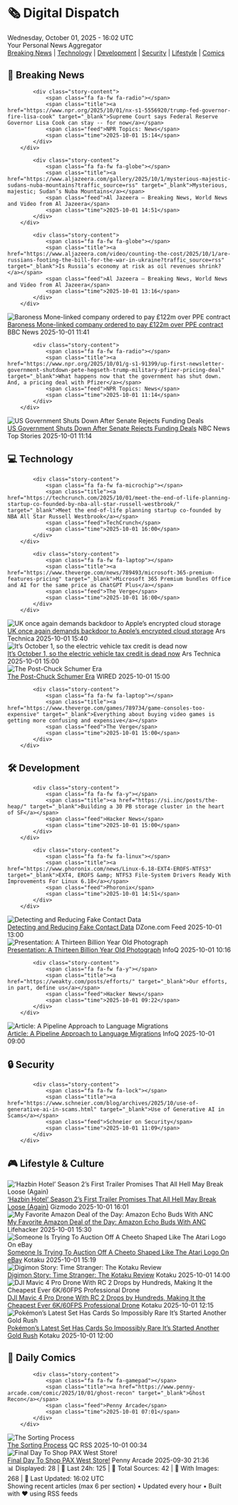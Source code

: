 <!-- Processing 54 RSS feeds at 2025-10-01 16:02:35 UTC -->
<!-- Processing: Penny Arcade -->
<!-- Processing: Poorly Drawn Lines -->
<!-- Processing: Garfield -->
<!-- Processing: Cyanide & Happiness -->
<!-- Processing: Questionable Content -->
<!-- Processing: Girl Genius -->
<!-- Processing: CNN Breaking News -->
<!-- Processing: NPR News -->
<!-- Processing: Reuters Top News -->
<!-- Processing: Reuters World News -->
<!-- Processing: Associated Press Breaking -->
<!-- Processing: Guardian World News -->
<!-- Processing: TechCrunch -->
<!-- Processing: The Verge -->
<!-- Processing: Ars Technica -->
<!-- Processing: O'Reilly Radar -->
<!-- Processing: WIRED -->
<!-- Processing: Hacker News -->
<!-- Processing: StackOverflow Blog -->
<!-- Processing: Phoronix Linux News -->
<!-- Processing: It's FOSS -->
<!-- Processing: DistroWatch -->
<!-- Processing: Red Hat Blog -->
<!-- Processing: Ubuntu Blog -->
<!-- Processing: Coding Horror -->
<!-- Processing: Lifehacker -->
<!-- Processing: Gizmodo -->
<!-- Processing: Kotaku -->
<!-- Processing: Schneier on Security -->
<!-- Generated 11 new posts out of 29 feeds processed -->
<div class="newspaper-header">
    <h1 class="newspaper-title">🗞️ Digital Dispatch</h1>
    <div class="newspaper-date">Wednesday, October 01, 2025 - 16:02 UTC</div>
    <div class="newspaper-subtitle">Your Personal News Aggregator</div>
</div>

<div class="newspaper-nav">
    <a href="#breaking">Breaking News</a> |
    <a href="#tech">Technology</a> |
    <a href="#dev">Development</a> |
    <a href="#security">Security</a> |
    <a href="#lifestyle">Lifestyle</a> |
    <a href="#webcomics">Comics</a>
</div>

<div class="news-section breaking-news" id="breaking">
<h2 class="section-header">🚨 Breaking News</h2>
<div class="stories-container">
<div class="story">
            
            <div class="story-content">
                <span class="fa fa-fw fa-radio"></span>
                <span class="title"><a href="https://www.npr.org/2025/10/01/nx-s1-5556920/trump-fed-governor-fire-lisa-cook" target="_blank">Supreme Court says Federal Reserve Governor Lisa Cook can stay -- for now</a></span>
                <span class="feed">NPR Topics: News</span>
                <span class="time">2025-10-01 15:14</span>
            </div>
        </div>
<div class="story">
            
            <div class="story-content">
                <span class="fa fa-fw fa-globe"></span>
                <span class="title"><a href="https://www.aljazeera.com/gallery/2025/10/1/mysterious-majestic-sudans-nuba-mountains?traffic_source=rss" target="_blank">Mysterious, majestic; Sudan’s Nuba Mountains</a></span>
                <span class="feed">Al Jazeera – Breaking News, World News and Video from Al Jazeera</span>
                <span class="time">2025-10-01 14:51</span>
            </div>
        </div>
<div class="story">
            
            <div class="story-content">
                <span class="fa fa-fw fa-globe"></span>
                <span class="title"><a href="https://www.aljazeera.com/video/counting-the-cost/2025/10/1/are-russians-footing-the-bill-for-the-war-in-ukraine?traffic_source=rss" target="_blank">Is Russia’s economy at risk as oil revenues shrink?</a></span>
                <span class="feed">Al Jazeera – Breaking News, World News and Video from Al Jazeera</span>
                <span class="time">2025-10-01 13:16</span>
            </div>
        </div>
<div class="story">
            <img src="https://ichef.bbci.co.uk/ace/standard/240/cpsprodpb/1f46/live/b5e50740-9eaa-11f0-9d1f-e7d83132d3ab.jpg" alt="Baroness Mone-linked company ordered to pay £122m over PPE contract" class="story-image" loading="lazy" onerror="this.style.display='none'">
            <div class="story-content">
                <span class="fa fa-fw fa-flag"></span>
                <span class="title"><a href="https://www.bbc.com/news/articles/c1792rk7ynko?at_medium=RSS&at_campaign=rss" target="_blank">Baroness Mone-linked company ordered to pay £122m over PPE contract</a></span>
                <span class="feed">BBC News</span>
                <span class="time">2025-10-01 11:41</span>
            </div>
        </div>
<div class="story">
            
            <div class="story-content">
                <span class="fa fa-fw fa-radio"></span>
                <span class="title"><a href="https://www.npr.org/2025/10/01/g-s1-91399/up-first-newsletter-government-shutdown-pete-hegseth-trump-military-pfizer-pricing-deal" target="_blank">What happens now that the government has shut down. And, a pricing deal with Pfizer</a></span>
                <span class="feed">NPR Topics: News</span>
                <span class="time">2025-10-01 11:14</span>
            </div>
        </div>
<div class="story">
            <img src="https://media-cldnry.s-nbcnews.com/image/upload/t_fit_1500w/mpx/2704722219/2025_10/1759317256793_tdy_news_7a_nobles_government_shutdown_251001_1920x1080-ppqrka.jpg" alt="US Government Shuts Down After Senate Rejects Funding Deals" class="story-image" loading="lazy" onerror="this.style.display='none'">
            <div class="story-content">
                <span class="fa fa-fw fa-broadcast-tower"></span>
                <span class="title"><a href="https://www.today.com/video/federal-government-shut-down-begins-what-will-be-impacted-248813125660" target="_blank">US Government Shuts Down After Senate Rejects Funding Deals</a></span>
                <span class="feed">NBC News Top Stories</span>
                <span class="time">2025-10-01 11:14</span>
            </div>
        </div>
</div>
</div>
<div class="news-section tech-news" id="tech">
<h2 class="section-header">💻 Technology</h2>
<div class="stories-container">
<div class="story">
            
            <div class="story-content">
                <span class="fa fa-fw fa-microchip"></span>
                <span class="title"><a href="https://techcrunch.com/2025/10/01/meet-the-end-of-life-planning-startup-co-founded-by-nba-all-star-russell-westbrook/" target="_blank">Meet the end-of-life planning startup co-founded by NBA All Star Russell Westbrook</a></span>
                <span class="feed">TechCrunch</span>
                <span class="time">2025-10-01 16:00</span>
            </div>
        </div>
<div class="story">
            
            <div class="story-content">
                <span class="fa fa-fw fa-laptop"></span>
                <span class="title"><a href="https://www.theverge.com/news/789493/microsoft-365-premium-features-pricing" target="_blank">Microsoft 365 Premium bundles Office and AI for the same price as ChatGPT Plus</a></span>
                <span class="feed">The Verge</span>
                <span class="time">2025-10-01 16:00</span>
            </div>
        </div>
<div class="story">
            <img src="https://cdn.arstechnica.net/wp-content/uploads/2025/10/iclouduk-500x500.jpg" alt="UK once again demands backdoor to Apple’s encrypted cloud storage" class="story-image" loading="lazy" onerror="this.style.display='none'">
            <div class="story-content">
                <span class="fa fa-fw fa-cog"></span>
                <span class="title"><a href="https://arstechnica.com/tech-policy/2025/10/uk-once-again-demands-backdoor-to-apples-encrypted-cloud-storage/" target="_blank">UK once again demands backdoor to Apple’s encrypted cloud storage</a></span>
                <span class="feed">Ars Technica</span>
                <span class="time">2025-10-01 15:40</span>
            </div>
        </div>
<div class="story">
            <img src="https://cdn.arstechnica.net/wp-content/uploads/2025/10/GettyImages-1365310049-500x500.jpg" alt="It’s October 1, so the electric vehicle tax credit is dead now" class="story-image" loading="lazy" onerror="this.style.display='none'">
            <div class="story-content">
                <span class="fa fa-fw fa-cog"></span>
                <span class="title"><a href="https://arstechnica.com/cars/2025/10/its-october-1-so-the-electric-vehicle-tax-credit-is-dead-now/" target="_blank">It’s October 1, so the electric vehicle tax credit is dead now</a></span>
                <span class="feed">Ars Technica</span>
                <span class="time">2025-10-01 15:00</span>
            </div>
        </div>
<div class="story">
            <img src="https://media.wired.com/photos/68dc16e57f1a3601b3fad9e6/master/pass/politics_chuck_schumer_democrats.jpg" alt="The Post-Chuck Schumer Era" class="story-image" loading="lazy" onerror="this.style.display='none'">
            <div class="story-content">
                <span class="fa fa-fw fa-bolt"></span>
                <span class="title"><a href="https://www.wired.com/story/chuck-schumer-government-shutdown/" target="_blank">The Post-Chuck Schumer Era</a></span>
                <span class="feed">WIRED</span>
                <span class="time">2025-10-01 15:00</span>
            </div>
        </div>
<div class="story">
            
            <div class="story-content">
                <span class="fa fa-fw fa-laptop"></span>
                <span class="title"><a href="https://www.theverge.com/games/789734/game-consoles-too-expensive" target="_blank">Everything about buying video games is getting more confusing and expensive</a></span>
                <span class="feed">The Verge</span>
                <span class="time">2025-10-01 15:00</span>
            </div>
        </div>
</div>
</div>
<div class="news-section dev-news" id="dev">
<h2 class="section-header">🛠️ Development</h2>
<div class="stories-container">
<div class="story">
            
            <div class="story-content">
                <span class="fa fa-fw fa-y"></span>
                <span class="title"><a href="https://si.inc/posts/the-heap/" target="_blank">Building a 30 PB storage cluster in the heart of SF</a></span>
                <span class="feed">Hacker News</span>
                <span class="time">2025-10-01 15:00</span>
            </div>
        </div>
<div class="story">
            
            <div class="story-content">
                <span class="fa fa-fw fa-linux"></span>
                <span class="title"><a href="https://www.phoronix.com/news/Linux-6.18-EXT4-EROFS-NTFS3" target="_blank">EXT4, EROFS &amp; NTFS3 File-System Drivers Ready With Improvements For Linux 6.18</a></span>
                <span class="feed">Phoronix</span>
                <span class="time">2025-10-01 14:51</span>
            </div>
        </div>
<div class="story">
            <img src="https://dz2cdn1.dzone.com/thumbnail?fid=18667304&w=600" alt="Detecting and Reducing Fake Contact Data" class="story-image" loading="lazy" onerror="this.style.display='none'">
            <div class="story-content">
                <span class="fa fa-fw fa-newspaper"></span>
                <span class="title"><a href="https://dzone.com/articles/detecting-and-reducing-fake-contact-data" target="_blank">Detecting and Reducing Fake Contact Data</a></span>
                <span class="feed">DZone.com Feed</span>
                <span class="time">2025-10-01 13:00</span>
            </div>
        </div>
<div class="story">
            <img src="https://res.infoq.com/presentations/jwst/en/mediumimage/kenneth-harris-medium-1756897697924.jpg" alt="Presentation: A Thirteen Billion Year Old Photograph" class="story-image" loading="lazy" onerror="this.style.display='none'">
            <div class="story-content">
                <span class="fa fa-fw fa-info-circle"></span>
                <span class="title"><a href="https://www.infoq.com/presentations/jwst/?utm_campaign=infoq_content&utm_source=infoq&utm_medium=feed&utm_term=global" target="_blank">Presentation: A Thirteen Billion Year Old Photograph</a></span>
                <span class="feed">InfoQ</span>
                <span class="time">2025-10-01 10:16</span>
            </div>
        </div>
<div class="story">
            
            <div class="story-content">
                <span class="fa fa-fw fa-y"></span>
                <span class="title"><a href="https://weakty.com/posts/efforts/" target="_blank">Our efforts, in part, define us</a></span>
                <span class="feed">Hacker News</span>
                <span class="time">2025-10-01 09:22</span>
            </div>
        </div>
<div class="story">
            <img src="https://res.infoq.com/articles/pipeline-language-migrations/en/headerimage/a-pipeline-approach-to-language-migrations-header-image-1759158012774.jpg" alt="Article: ​​A Pipeline Approach to Language Migrations" class="story-image" loading="lazy" onerror="this.style.display='none'">
            <div class="story-content">
                <span class="fa fa-fw fa-info-circle"></span>
                <span class="title"><a href="https://www.infoq.com/articles/pipeline-language-migrations/?utm_campaign=infoq_content&utm_source=infoq&utm_medium=feed&utm_term=global" target="_blank">Article: ​​A Pipeline Approach to Language Migrations</a></span>
                <span class="feed">InfoQ</span>
                <span class="time">2025-10-01 09:00</span>
            </div>
        </div>
</div>
</div>
<div class="news-section security-news" id="security">
<h2 class="section-header">🔒 Security</h2>
<div class="stories-container">
<div class="story">
            
            <div class="story-content">
                <span class="fa fa-fw fa-lock"></span>
                <span class="title"><a href="https://www.schneier.com/blog/archives/2025/10/use-of-generative-ai-in-scams.html" target="_blank">Use of Generative AI in Scams</a></span>
                <span class="feed">Schneier on Security</span>
                <span class="time">2025-10-01 11:09</span>
            </div>
        </div>
</div>
</div>
<div class="news-section lifestyle-news" id="lifestyle">
<h2 class="section-header">🎮 Lifestyle & Culture</h2>
<div class="stories-container">
<div class="story">
            <img src="https://gizmodo.com/app/uploads/2025/09/hazbin-hotel-prime-1280x853.jpg" alt="‘Hazbin Hotel’ Season 2’s First Trailer Promises That All Hell May Break Loose (Again)" class="story-image" loading="lazy" onerror="this.style.display='none'">
            <div class="story-content">
                <span class="fa fa-fw fa-computer"></span>
                <span class="title"><a href="https://gizmodo.com/hazbin-hotel-season-2-trailer-release-date-amazon-2000665948" target="_blank">‘Hazbin Hotel’ Season 2’s First Trailer Promises That All Hell May Break Loose (Again)</a></span>
                <span class="feed">Gizmodo</span>
                <span class="time">2025-10-01 16:01</span>
            </div>
        </div>
<div class="story">
            <img src="https://lifehacker.com/imagery/articles/01J91V9WSXF1X99T9EVZV5SGWX/hero-image.png" alt="My Favorite Amazon Deal of the Day: Amazon Echo Buds With ANC" class="story-image" loading="lazy" onerror="this.style.display='none'">
            <div class="story-content">
                <span class="fa fa-fw fa-life-ring"></span>
                <span class="title"><a href="https://lifehacker.com/tech/my-favorite-amazon-deal-of-the-day-amazon-echo-buds-with-anc?utm_medium=RSS" target="_blank">My Favorite Amazon Deal of the Day: Amazon Echo Buds With ANC</a></span>
                <span class="feed">Lifehacker</span>
                <span class="time">2025-10-01 15:30</span>
            </div>
        </div>
<div class="story">
            <img src="https://kotaku.com/app/uploads/2025/10/atarilogo.jpg" alt="Someone Is Trying To Auction Off A Cheeto Shaped Like The Atari Logo On eBay" class="story-image" loading="lazy" onerror="this.style.display='none'">
            <div class="story-content">
                <span class="fa fa-fw fa-gamepad"></span>
                <span class="title"><a href="https://kotaku.com/someone-trying-auction-cheeto-shaped-atari-logo-on-ebay-witcher-prototype-2000630610" target="_blank">Someone Is Trying To Auction Off A Cheeto Shaped Like The Atari Logo On eBay</a></span>
                <span class="feed">Kotaku</span>
                <span class="time">2025-10-01 15:19</span>
            </div>
        </div>
<div class="story">
            <img src="https://kotaku.com/app/uploads/2025/09/IMG_9843.jpg" alt="Digimon Story: Time Stranger: The Kotaku Review" class="story-image" loading="lazy" onerror="this.style.display='none'">
            <div class="story-content">
                <span class="fa fa-fw fa-gamepad"></span>
                <span class="title"><a href="https://kotaku.com/digimon-story-time-stranger-the-kotaku-review-2000630341" target="_blank">Digimon Story: Time Stranger: The Kotaku Review</a></span>
                <span class="feed">Kotaku</span>
                <span class="time">2025-10-01 14:00</span>
            </div>
        </div>
<div class="story">
            <img src="https://kotaku.com/app/uploads/2025/09/DJIMavic4.jpg" alt="DJI Mavic 4 Pro Drone With RC 2 Drops by Hundreds, Making It the Cheapest Ever 6K/60FPS Professional Drone" class="story-image" loading="lazy" onerror="this.style.display='none'">
            <div class="story-content">
                <span class="fa fa-fw fa-gamepad"></span>
                <span class="title"><a href="https://kotaku.com/dji-mavic-4-pro-drone-with-rc-2-drops-by-hundreds-making-it-the-cheapest-ever-6k-60fps-professional-drone-2000630306" target="_blank">DJI Mavic 4 Pro Drone With RC 2 Drops by Hundreds, Making It the Cheapest Ever 6K/60FPS Professional Drone</a></span>
                <span class="feed">Kotaku</span>
                <span class="time">2025-10-01 12:15</span>
            </div>
        </div>
<div class="story">
            <img src="https://kotaku.com/app/uploads/2025/10/gold-cards2-1.jpg" alt="Pokémon’s Latest Set Has Cards So Impossibly Rare It’s Started Another Gold Rush" class="story-image" loading="lazy" onerror="this.style.display='none'">
            <div class="story-content">
                <span class="fa fa-fw fa-gamepad"></span>
                <span class="title"><a href="https://kotaku.com/pokemon-tcg-mega-evolution-gold-cards-pull-rate-2000630564" target="_blank">Pokémon’s Latest Set Has Cards So Impossibly Rare It’s Started Another Gold Rush</a></span>
                <span class="feed">Kotaku</span>
                <span class="time">2025-10-01 12:00</span>
            </div>
        </div>
</div>
</div>
<div class="news-section webcomics-section" id="webcomics">
<h2 class="section-header">🎨 Daily Comics</h2>
<div class="stories-container">
<div class="story">
            
            <div class="story-content">
                <span class="fa fa-fw fa-gamepad"></span>
                <span class="title"><a href="https://www.penny-arcade.com/comic/2025/10/01/ghost-recon" target="_blank">Ghost Recon</a></span>
                <span class="feed">Penny Arcade</span>
                <span class="time">2025-10-01 07:01</span>
            </div>
        </div>
<div class="story">
            <img src="http://www.questionablecontent.net/comics/5669.png" alt="The Sorting Process" class="story-image" loading="lazy" onerror="this.style.display='none'">
            <div class="story-content">
                <span class="fa fa-fw fa-music"></span>
                <span class="title"><a href="http://questionablecontent.net/view.php?comic=5669" target="_blank">The Sorting Process</a></span>
                <span class="feed">QC RSS</span>
                <span class="time">2025-10-01 00:34</span>
            </div>
        </div>
<div class="story">
            <img src="https://cdn.shopify.com/s/files/1/0042/9942/files/pax_west_2025_collection_hero_desktop.png" alt="Final Day To Shop PAX West Store!" class="story-image" loading="lazy" onerror="this.style.display='none'">
            <div class="story-content">
                <span class="fa fa-fw fa-gamepad"></span>
                <span class="title"><a href="https://www.penny-arcade.com/news/post/2025/09/30/final-day-to-shop-pax-west-store" target="_blank">Final Day To Shop PAX West Store!</a></span>
                <span class="feed">Penny Arcade</span>
                <span class="time">2025-09-30 21:36</span>
            </div>
        </div>
</div>
</div>

<div class="newspaper-footer">
    <div class="stats">
        📊 Displayed: 28 | 📅 Last 24h: 125 | 📡 Total Sources: 42 | 📸 With Images: 268 |
        🔄 Last Updated: 16:02 UTC
    </div>
    <div class="footer-note">
        Showing recent articles (max 6 per section) • Updated every hour • Built with ❤️ using RSS feeds
    </div>
</div>
